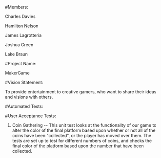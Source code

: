 #Members:

Charles Davies

Hamilton Nelson

James Lagrotteria

Joshua Green

Lake Braun

#Project Name:

MakerGame

#Vision Statement:

To provide entertainment to creative gamers, who want to share their ideas and visions with others. 

#Automated Tests:

#User Acceptance Tests:

1) Coin Gathering -- This unit test looks at the functionality of our game to alter the color of the final platform
based upon whether or not all of the coins have been "collected", or the player has moved over them.  The tests are set up to
test for different numbers of coins, and checks the final color of the platform based upon the number that have been collected. 

